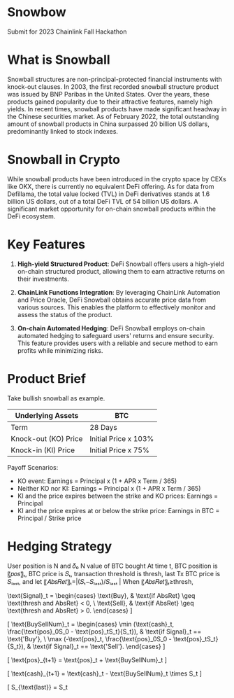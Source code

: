 
# Snowbow

Submit for 2023 Chainlink Fall Hackathon

# What is Snowball

Snowball structures are non-principal-protected financial instruments with knock-out clauses. In 2003, the first recorded snowball structure product was issued by BNP Paribas in the United States. Over the years, these products gained popularity due to their attractive features, namely high yields. In recent times, snowball products have made significant headway in the Chinese securities market. As of February 2022, the total outstanding amount of snowball products in China surpassed 20 billion US dollars, predominantly linked to stock indexes.

# Snowball in Crypto

While snowball products have been introduced in the crypto space by CEXs like OKX, there is currently no equivalent DeFi offering. As for data from Defillama, the total value locked (TVL) in DeFi derivatives stands at 1.6 billion US dollars, out of a total DeFi TVL of 54 billion US dollars. A significant market opportunity for on-chain snowball products within the DeFi ecosystem.

# Key Features

1. **High-yield Structured Product**: DeFi Snowball offers users a high-yield on-chain structured product, allowing them to earn attractive returns on their investments.

2. **ChainLink Functions Integration**: By leveraging ChainLink Automation and Price Oracle, DeFi Snowball obtains accurate price data from various sources. This enables the platform to effectively monitor and assess the status of the product.

3. **On-chain Automated Hedging**: DeFi Snowball employs on-chain automated hedging to safeguard users' returns and ensure security. This feature provides users with a reliable and secure method to earn profits while minimizing risks.

# Product Brief

Take bullish snowball as example.

| Underlying Assets              | BTC              |
|-------------------------------|-----------|
| Term                                   | 28 Days        |
| Knock-out (KO) Price        | Initial Price x 103% |
| Knock-in (KI) Price           | Initial Price x 75%  |

Payoff Scenarios:

- KO event: Earnings = Principal x (1 + APR x Term / 365)
- Neither KO nor KI: Earnings = Principal x (1 + APR x Term / 365)
- KI and the price expires between the strike and KO prices: Earnings = Principal
- KI and the price expires at or below the strike price: Earnings in BTC = Principal / Strike price

# Hedging Strategy
User position is N and 𝛿₀ N value of BTC bought
At time t, BTC position is 〖𝑝𝑜𝑠〗ₜ, BTC price is 𝑆ₜ, transaction threshold is thresh, last Tx BTC price is 𝑆ₗₐₛₜ, and let 〖𝐴𝑏𝑠𝑅𝑒𝑡〗ₜ=|(𝑆ₜ−𝑆ₗₐₛₜ)/𝑆ₗₐₛₜ |
When 〖𝐴𝑏𝑠𝑅𝑒𝑡〗ₜ≥thresh,

\text{Signal}_t =
\begin{cases}
\text{Buy}, & \text{if AbsRet} \geq \text{thresh and AbsRet} < 0, \\
\text{Sell}, & \text{if AbsRet} \geq \text{thresh and AbsRet} > 0.
\end{cases}
\]

\[ \text{BuySellNum}_t =
\begin{cases}
\min (\text{cash}_t, \frac{\text{pos}_0S_0 - \text{pos}_tS_t}{S_t}), & \text{if Signal}_t == \text{'Buy'}, \\
\max (-\text{pos}_t, \frac{\text{pos}_0S_0 - \text{pos}_tS_t}{S_t}), & \text{if Signal}_t == \text{'Sell'}.
\end{cases}
\]

\[ \text{pos}_{t+1} = \text{pos}_t + \text{BuySellNum}_t \]

\[ \text{cash}_{t+1} = \text{cash}_t - \text{BuySellNum}_t \times S_t \]

\[ S_{\text{last}} = S_t 


